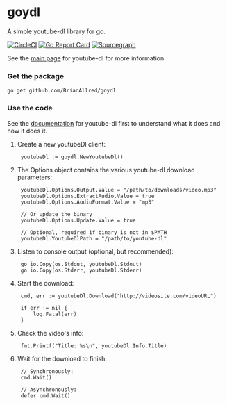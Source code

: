 # goydl

A simple youtube-dl library for go.

[![CircleCI](https://circleci.com/gh/BrianAllred/NYoutubeDL.svg?style=svg)](https://circleci.com/gh/BrianAllred/NYoutubeDL) [![Go Report Card](https://goreportcard.com/badge/github.com/brianallred/goydl)](https://goreportcard.com/report/github.com/brianallred/goydl) [![Sourcegraph](https://sourcegraph.com/github.com/BrianAllred/goydl/-/badge.svg)](https://sourcegraph.com/github.com/BrianAllred/goydl?badge)

See the [main page](https://rg3.github.io/youtube-dl/) for youtube-dl for more information.

### Get the package
`go get github.com/BrianAllred/goydl`

### Use the code
See the [documentation](https://github.com/rg3/youtube-dl/blob/master/README.md#readme) for youtube-dl first to understand what it does and how it does it.

1. Create a new youtubeDl client:

        youtubeDl := goydl.NewYoutubeDl()

2. The Options object contains the various youtube-dl download parameters:

        youtubeDl.Options.Output.Value = "/path/to/downloads/video.mp3"
        youtubeDl.Options.ExtractAudio.Value = true
        youtubeDl.Options.AudioFormat.Value = "mp3"

        // Or update the binary
        youtubeDl.Options.Update.Value = true

        // Optional, required if binary is not in $PATH
        youtubeDl.YoutubeDlPath = "/path/to/youtube-dl"

3. Listen to console output (optional, but recommended):

        go io.Copy(os.Stdout, youtubeDl.Stdout)
        go io.Copy(os.Stderr, youtubeDl.Stderr)

4. Start the download:

        cmd, err := youtubeDl.Download("http://videosite.com/videoURL")

        if err != nil {
            log.Fatal(err)
        }

5. Check the video's info:

        fmt.Printf("Title: %s\n", youtubeDl.Info.Title)

6. Wait for the download to finish:

        // Synchronously:
        cmd.Wait()
        
        // Asynchronously:
        defer cmd.Wait()